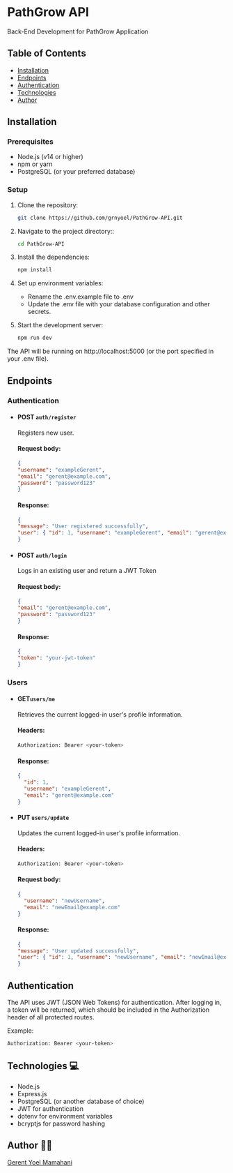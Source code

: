 # PathGrow API

Back-End Development for PathGrow Application

## Table of Contents
- [Installation](#installation)
- [Endpoints](#endpoints)
- [Authentication](#authentication)
- [Technologies](#technologies)
- [Author](#author)

## Installation

### Prerequisites
- Node.js (v14 or higher)
- npm or yarn
- PostgreSQL (or your preferred database)

### Setup
1. Clone the repository:
   ```bash
   git clone https://github.com/grnyoel/PathGrow-API.git

2. Navigate to the project directory::
    ```bash
    cd PathGrow-API

3. Install the dependencies:
    ```bash
    npm install

4. Set up environment variables:
   - Rename the .env.example file to .env
   - Update the .env file with your database configuration and other secrets.

5. Start the development server:
    ```bash
    npm run dev

The API will be running on http://localhost:5000 (or the port specified in your .env file).

## Endpoints

### Authentication

- #### POST `auth/register`

  Registers new user.

  #### Request body:

  ```json
  {
  "username": "exampleGerent",
  "email": "gerent@example.com",
  "password": "password123"
  }
  ```
  #### Response:
  ```json
  {
  "message": "User registered successfully",
  "user": { "id": 1, "username": "exampleGerent", "email": "gerent@example.com" }
  }
  ```
- #### POST `auth/login`

  Logs in an existing user and return a JWT Token

  #### Request body:
  ```json
  {
  "email": "gerent@example.com",
  "password": "password123"
  }
  ```
  #### Response:
  ```json
  {
  "token": "your-jwt-token"
  }
  ```

### Users

- #### GET`users/me`

  Retrieves the current logged-in user's profile information.

  #### Headers:
  ```bash
  Authorization: Bearer <your-token>
  ```
  #### Response:
  ```json
  {
    "id": 1,
    "username": "exampleGerent",
    "email": "gerent@example.com"
  }
  ```
- #### PUT `users/update`

  Updates the current logged-in user's profile information.

  #### Headers:
  ```bash
  Authorization: Bearer <your-token>
  ```
  #### Request body:
  ```json
  {
    "username": "newUsername",
    "email": "newEmail@example.com"
  }
  ```

  #### Response:
  ```json
  {
  "message": "User updated successfully",
  "user": { "id": 1, "username": "newUsername", "email": "newEmail@example.com" }
  }
  ```

## Authentication
The API uses JWT (JSON Web Tokens) for authentication. After logging in, a token will be returned, which should be included in the Authorization header of all protected routes.

Example:
  ```bash
  Authorization: Bearer <your-token>
  ```

## Technologies 💻
- Node.js
- Express.js
- PostgreSQL (or another database of choice)
- JWT for authentication
- dotenv for environment variables
- bcryptjs for password hashing

## Author 🧑‍💻

[Gerent Yoel Mamahani](https://github.com/grnyoel)